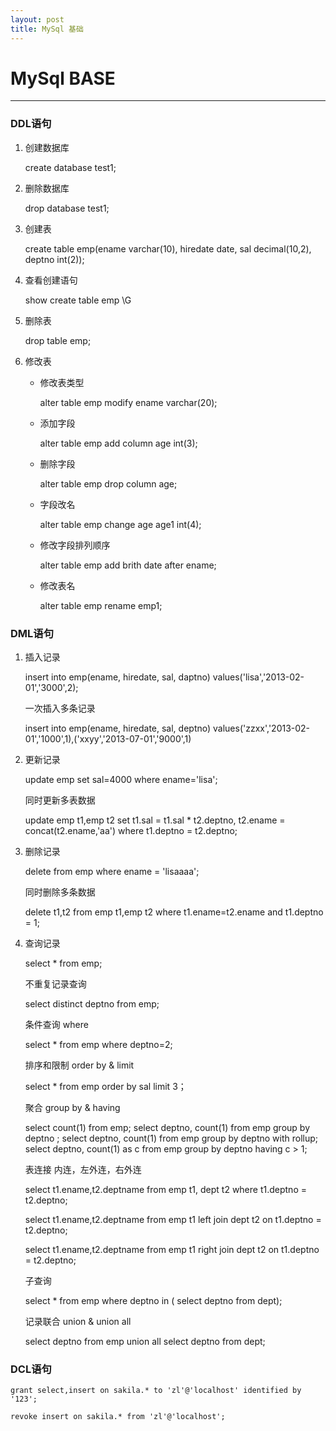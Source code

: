 ```yaml
---
layout: post
title: MySql 基础
---
```



# MySql BASE #
----------
### DDL语句 ###

1. 创建数据库
	
    create database test1;

2. 删除数据库
	
    drop database test1;

3. 创建表

    create table emp(ename varchar(10), hiredate date, sal decimal(10,2), deptno int(2));

4. 查看创建语句

    show create table emp \G

5. 删除表
	
	drop table emp;

6. 修改表
	
	- 修改表类型
		
    	alter table emp modify ename varchar(20);
	
	- 添加字段
	
		alter table emp add column age int(3);

	- 删除字段
		
		alter table emp drop column age;

	- 字段改名

		alter table emp change age age1 int(4);		

	- 修改字段排列顺序

		alter table emp add brith date after ename;		

	- 修改表名
		
		alter table emp rename emp1;
		
### DML语句 ###

1. 插入记录
	
    insert into emp(ename, hiredate, sal, daptno) values('lisa','2013-02-01','3000',2);

	一次插入多条记录

	insert into emp(ename, hiredate, sal, deptno) values('zzxx','2013-02-01','1000',1),('xxyy','2013-07-01','9000',1)
	
2. 更新记录
	
	update emp set sal=4000 where ename='lisa';	
	
	同时更新多表数据

	update emp t1,emp t2 set t1.sal = t1.sal * t2.deptno, t2.ename = concat(t2.ename,'aa') where t1.deptno = t2.deptno;
	
3. 删除记录

	delete from emp where ename = 'lisaaaa';
	
	同时删除多条数据
	
	delete t1,t2 from emp t1,emp t2 where t1.ename=t2.ename and t1.deptno = 1;	

4. 查询记录
	
	select * from emp;
	
	不重复记录查询
	
	select distinct deptno from emp;

	条件查询 where

	select * from emp where deptno=2;

	排序和限制 order by & limit

	select * from emp order by sal limit 3；

	聚合 group by & having

	select count(1) from emp;
	select deptno, count(1) from emp group by deptno ;
	select deptno, count(1) from emp group by deptno with rollup;
	select deptno, count(1) as c from emp group by deptno having c > 1;

	表连接 内连，左外连，右外连
	
	select t1.ename,t2.deptname from emp t1, dept t2 where t1.deptno = t2.deptno;

	select t1.ename,t2.deptname from emp t1 left join dept t2 on t1.deptno = t2.deptno;

    select t1.ename,t2.deptname from emp t1 right join dept t2 on t1.deptno = t2.deptno;

	子查询	
	
	select * from emp where deptno in ( select deptno from dept);

	记录联合 union & union all
	
	select deptno from emp 
	union all
	select deptno from dept;

### DCL语句 ###

    grant select,insert on sakila.* to 'zl'@'localhost' identified by '123';

	revoke insert on sakila.* from 'zl'@'localhost';
    	

	

	










